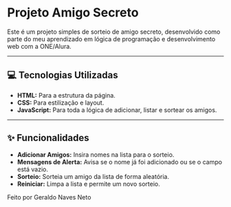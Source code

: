 # Projeto Amigo Secreto

Este é um projeto simples de sorteio de amigo secreto, desenvolvido como parte do meu aprendizado em lógica de programação e desenvolvimento web com a ONE/Alura.

---

## 💻 Tecnologias Utilizadas

* **HTML:** Para a estrutura da página.
* **CSS:** Para estilização e layout.
* **JavaScript:** Para toda a lógica de adicionar, listar e sortear os amigos.

---

## ✨ Funcionalidades

* **Adicionar Amigos:** Insira nomes na lista para o sorteio.
* **Mensagens de Alerta:** Avisa se o nome já foi adicionado ou se o campo está vazio.
* **Sorteio:** Sorteia um amigo da lista de forma aleatória.
* **Reiniciar:** Limpa a lista e permite um novo sorteio.

Feito por Geraldo Naves Neto
